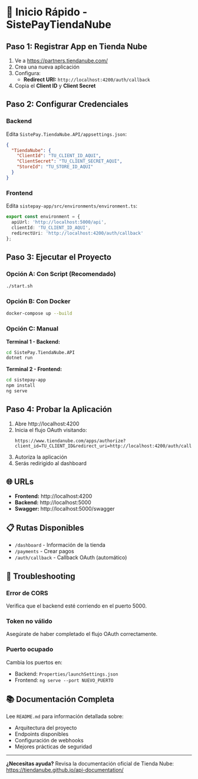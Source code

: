 # 🚀 Inicio Rápido - SistePayTiendaNube

## Paso 1: Registrar App en Tienda Nube

1. Ve a https://partners.tiendanube.com/
2. Crea una nueva aplicación
3. Configura:
   - **Redirect URI:** `http://localhost:4200/auth/callback`
4. Copia el **Client ID** y **Client Secret**

## Paso 2: Configurar Credenciales

### Backend
Edita `SistePay.TiendaNube.API/appsettings.json`:

```json
{
  "TiendaNube": {
    "ClientId": "TU_CLIENT_ID_AQUI",
    "ClientSecret": "TU_CLIENT_SECRET_AQUI",
    "StoreId": "TU_STORE_ID_AQUI"
  }
}
```

### Frontend
Edita `sistepay-app/src/environments/environment.ts`:

```typescript
export const environment = {
  apiUrl: 'http://localhost:5000/api',
  clientId: 'TU_CLIENT_ID_AQUI',
  redirectUri: 'http://localhost:4200/auth/callback'
};
```

## Paso 3: Ejecutar el Proyecto

### Opción A: Con Script (Recomendado)
```bash
./start.sh
```

### Opción B: Con Docker
```bash
docker-compose up --build
```

### Opción C: Manual

**Terminal 1 - Backend:**
```bash
cd SistePay.TiendaNube.API
dotnet run
```

**Terminal 2 - Frontend:**
```bash
cd sistepay-app
npm install
ng serve
```

## Paso 4: Probar la Aplicación

1. Abre http://localhost:4200
2. Inicia el flujo OAuth visitando:
   ```
   https://www.tiendanube.com/apps/authorize?client_id=TU_CLIENT_ID&redirect_uri=http://localhost:4200/auth/callback
   ```
3. Autoriza la aplicación
4. Serás redirigido al dashboard

## 🌐 URLs

- **Frontend:** http://localhost:4200
- **Backend:** http://localhost:5000
- **Swagger:** http://localhost:5000/swagger

## 📋 Rutas Disponibles

- `/dashboard` - Información de la tienda
- `/payments` - Crear pagos
- `/auth/callback` - Callback OAuth (automático)

## 🔧 Troubleshooting

### Error de CORS
Verifica que el backend esté corriendo en el puerto 5000.

### Token no válido
Asegúrate de haber completado el flujo OAuth correctamente.

### Puerto ocupado
Cambia los puertos en:
- Backend: `Properties/launchSettings.json`
- Frontend: `ng serve --port NUEVO_PUERTO`

## 📚 Documentación Completa

Lee `README.md` para información detallada sobre:
- Arquitectura del proyecto
- Endpoints disponibles
- Configuración de webhooks
- Mejores prácticas de seguridad

---

**¿Necesitas ayuda?** Revisa la documentación oficial de Tienda Nube:
https://tiendanube.github.io/api-documentation/
